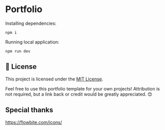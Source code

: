 # Portfolio

Installing dependencies:

```
npm i
```

Running local application:

```
npm run dev
```

## 📄 License

This project is licensed under the [MIT License](./LICENSE).

Feel free to use this portfolio template for your own projects! Attribution is not required, but a link back or credit would be greatly appreciated. 😊

## Special thanks

https://flowbite.com/icons/
